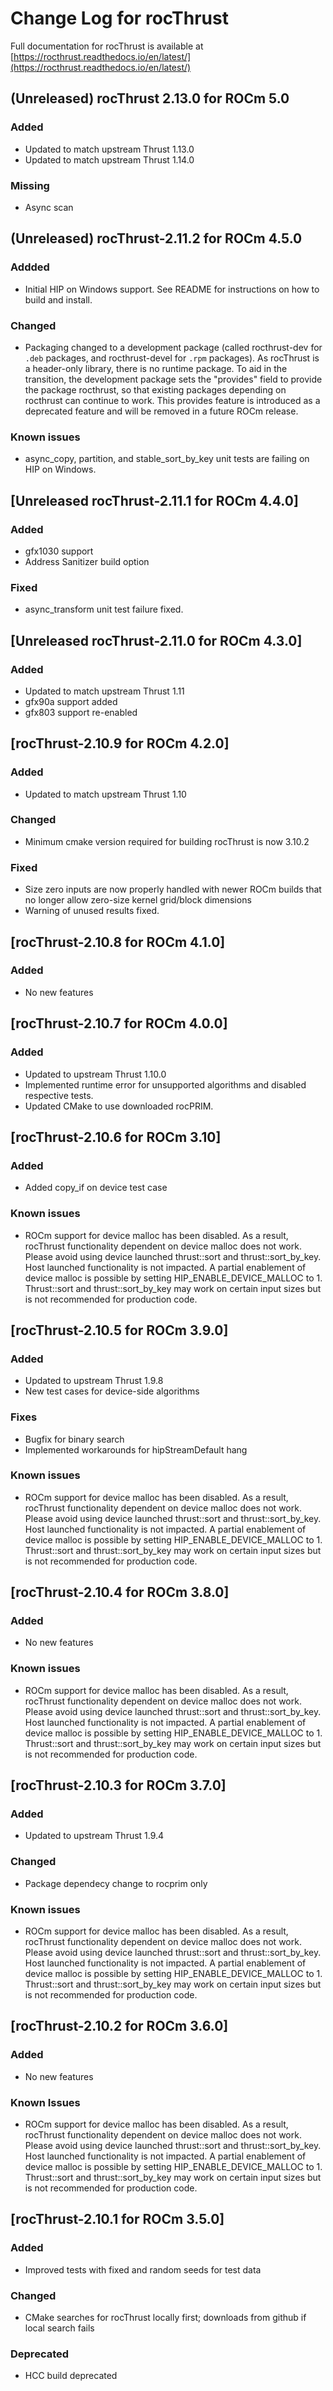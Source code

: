 # Change Log for rocThrust

Full documentation for rocThrust is available at [https://rocthrust.readthedocs.io/en/latest/](https://rocthrust.readthedocs.io/en/latest/)

## (Unreleased) rocThrust 2.13.0 for ROCm 5.0
### Added
- Updated to match upstream Thrust 1.13.0
- Updated to match upstream Thrust 1.14.0

### Missing
- Async scan

## (Unreleased) rocThrust-2.11.2 for ROCm 4.5.0
### Addded
- Initial HIP on Windows support. See README for instructions on how to build and install.
### Changed
- Packaging changed to a development package (called rocthrust-dev for `.deb` packages, and rocthrust-devel for `.rpm` packages). As rocThrust is a header-only library, there is no runtime package. To aid in the transition, the development package sets the "provides" field to provide the package rocthrust, so that existing packages depending on rocthrust can continue to work. This provides feature is introduced as a deprecated feature and will be removed in a future ROCm release.
### Known issues
- async_copy, partition, and stable_sort_by_key unit tests are failing on HIP on Windows.

## [Unreleased rocThrust-2.11.1 for ROCm 4.4.0]
### Added
- gfx1030 support
- Address Sanitizer build option
### Fixed
- async_transform unit test failure fixed.

## [Unreleased rocThrust-2.11.0 for ROCm 4.3.0]
### Added
- Updated to match upstream Thrust 1.11
- gfx90a support added
- gfx803 support re-enabled

## [rocThrust-2.10.9 for ROCm 4.2.0]
### Added
- Updated to match upstream Thrust 1.10
### Changed
- Minimum cmake version required for building rocThrust is now 3.10.2
### Fixed
- Size zero inputs are now properly handled with newer ROCm builds that no longer allow zero-size kernel grid/block dimensions
- Warning of unused results fixed.

## [rocThrust-2.10.8 for ROCm 4.1.0]
### Added
- No new features

## [rocThrust-2.10.7 for ROCm 4.0.0]
### Added
- Updated to upstream Thrust 1.10.0
- Implemented runtime error for unsupported algorithms and disabled respective tests.
- Updated CMake to use downloaded rocPRIM.

## [rocThrust-2.10.6 for ROCm 3.10]
### Added
- Added copy_if on device test case
### Known issues
- ROCm support for device malloc has been disabled. As a result, rocThrust functionality dependent on device malloc does not work. Please avoid using device launched thrust::sort and thrust::sort_by_key. Host launched functionality is not impacted. A partial enablement of device malloc is possible by setting HIP_ENABLE_DEVICE_MALLOC to 1. Thrust::sort and thrust::sort_by_key may work on certain input sizes but is not recommended for production code.

## [rocThrust-2.10.5 for ROCm 3.9.0]
### Added
- Updated to upstream Thrust 1.9.8
- New test cases for device-side algorithms
### Fixes
- Bugfix for binary search
- Implemented workarounds for hipStreamDefault hang
### Known issues
- ROCm support for device malloc has been disabled. As a result, rocThrust functionality dependent on device malloc does not work. Please avoid using device launched thrust::sort and thrust::sort_by_key. Host launched functionality is not impacted. A partial enablement of device malloc is possible by setting HIP_ENABLE_DEVICE_MALLOC to 1. Thrust::sort and thrust::sort_by_key may work on certain input sizes but is not recommended for production code.

## [rocThrust-2.10.4 for ROCm 3.8.0]
### Added
- No new features
### Known issues
- ROCm support for device malloc has been disabled. As a result, rocThrust functionality dependent on device malloc does not work. Please avoid using device launched thrust::sort and thrust::sort_by_key. Host launched functionality is not impacted. A partial enablement of device malloc is possible by setting HIP_ENABLE_DEVICE_MALLOC to 1. Thrust::sort and thrust::sort_by_key may work on certain input sizes but is not recommended for production code.

## [rocThrust-2.10.3 for ROCm 3.7.0]
### Added
- Updated to upstream Thrust 1.9.4
### Changed
- Package dependecy change to rocprim only
### Known issues
- ROCm support for device malloc has been disabled. As a result, rocThrust functionality dependent on device malloc does not work. Please avoid using device launched thrust::sort and thrust::sort_by_key. Host launched functionality is not impacted. A partial enablement of device malloc is possible by setting HIP_ENABLE_DEVICE_MALLOC to 1. Thrust::sort and thrust::sort_by_key may work on certain input sizes but is not recommended for production code.

## [rocThrust-2.10.2 for ROCm 3.6.0]
### Added
- No new features
### Known Issues
- ROCm support for device malloc has been disabled. As a result, rocThrust functionality dependent on device malloc does not work. Please avoid using device launched thrust::sort and thrust::sort_by_key. Host launched functionality is not impacted. A partial enablement of device malloc is possible by setting HIP_ENABLE_DEVICE_MALLOC to 1. Thrust::sort and thrust::sort_by_key may work on certain input sizes but is not recommended for production code.

## [rocThrust-2.10.1 for ROCm 3.5.0]
### Added
- Improved tests with fixed and random seeds for test data
### Changed
- CMake searches for rocThrust locally first; downloads from github if local search fails
### Deprecated
- HCC build deprecated
